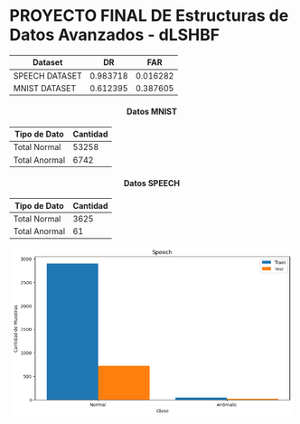 # PROYECTO FINAL DE Estructuras de Datos Avanzados - dLSHBF

<div align="center">

| Dataset         | DR       | FAR      |
|-----------------|----------|----------|
| SPEECH DATASET  | 0.983718 | 0.016282 |
| MNIST DATASET   | 0.612395 | 0.387605 |

#### Datos MNIST
| Tipo de Dato     | Cantidad |
|------------------|----------|
| Total Normal     | 53258    |
| Total Anormal    | 6742     |

#### Datos SPEECH
| Tipo de Dato     | Cantidad |
|------------------|----------|
| Total Normal     | 3625     |
| Total Anormal    | 61       |

<img src="img/speech_desbalanceo.png" width="500" height="300">

</div>
